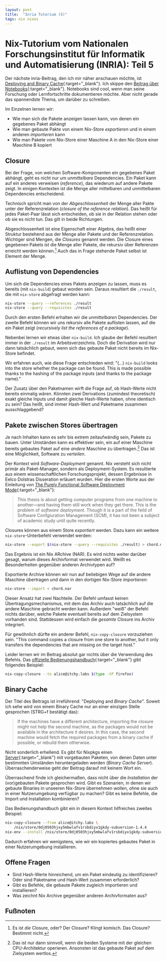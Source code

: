```yaml
---
layout: post
title:  "Inria Tutorium (5)"
tags: nix nixos
---
```


# Nix-Tutorium vom Nationalen Forschungsinstitut für Informatik und Automatisierung (INRIA): Teil 5
Der nächste inria-Beitrag, den ich mir näher anschauen möchte, ist [Deploying and Binary Cache](https://nix-tutorial.gitlabpages.inria.fr/nix-tutorial/experiment-packaging.html){:target="_blank"}. Ich skippe den [Beitrag über Notebooks](https://nix-tutorial.gitlabpages.inria.fr/nix-tutorial/notebook.html){:target="_blank"}. Notebooks sind cool, wenn man seine Forschung oder Lernfortschritte dokumentieren möchte. Aber nicht gerade das spannendste Thema, um darüber zu schreiben.

Im Einzelnen lernen wir:
- Wie man sich die Pakete anzeigen lassen kann, von denen ein gegebenes Paket abhängt
- Wie man gebaute Pakte von einem Nix-Store *exportieren* und in einem anderen *importieren* kann
- Wie man Pakete vom Nix-Store einer Maschine A in den Nix-Store einer Maschine B kopiert

## Closure
Bei der Frage, von welchen Software-Komponenten ein gegebenes Paket abhängt, geht es nicht nur um *unmittelbare* Dependencies. Ein Paket kann auf ein anderes verweisen (*reference*), das wiederum auf andere Pakete zeigt. In einigen Kontexten ist die Menge aller mittelbaren und unmittelbaren Dependencies entscheidend.

Technisch spricht man von der *Abgeschlossenheit* der Menge aller Pakte unter der Referenzrelation (*closure of the reference relation*). Das heißt für jedes Paket-Paar lässt sich entscheiden, ob sie in der Relation stehen oder ob sie es nicht tun. Das gilt in beide Richtungen.

Abgeschlossenheit ist eine Eigenschaft einer Algebra, das heißt einer Struktur bestehend aus der Menge aller Pakete und der Referenzrelation. Wichtiger sind Mengen, die *Closures* genannt werden. Die Closure eines gegebenen Pakets ist die Menge aller Pakete, die rekursiv über Referenzen erreicht werden können.[^artikel] Auch das in Frage stehende Paket selbst ist Element der Menge.

## Auflistung von Dependencies
Um sich die Dependencies eines Pakets anzeigen zu lassen, muss es bereits (mit `nix-build`) gebaut worden sein. Daraus resultiert die `./result`, die mit `nix-store` abgefragt werden kann:
```bash
nix-store --query --references ./result
nix-store --query --requisites ./result
```
Durch den ersten Befehl erhalten wir die *unmittelbaren* Dependencies. Der zweite Befehl können wir uns rekursiv alle Pakete auflisten lassen, auf die ein Paket zeigt (*recursively list the references of a package*).

Nebenbei lernen wir etwas über `nix-build`. Ich glaube der Befehl resultiert immer in der `./result` im Arbeitsverzeichnis. Doch die Derivation wird nur dann tatsächlich gebaut, wenn sich das gebaute Paket nicht bereits im Nix-Store befindet.

Wir erfahren auch, wie diese Frage entschieden wird: "(...) `nix-build` looks into the store whether the package can be found. This is made possible thanks to the hashing of the package inputs (and thanks to the package name)."

Der Zusatz über den Paketnamen wirft die Frage auf, ob Hash-Werte nicht bereits einmalig wären. Könnten zwei Derivations (zumindest theoretisch) exakt gleiche Inputs und damit gleiche Hash-Werte haben, ohne identisch zu sein? Das heißt, sind immer Hash-Wert und Paketname zusammen ausschlaggebend?

## Pakete zwischen Stores übertragen
Je nach Inhalten kann es sehr bis extrem zeitaufwändig sein, Pakete zu bauen. Unter Umständen kann es effektiver sein, ein auf einer Maschine bereits gebautes Paket auf eine *andere* Maschine zu übertragen.[^architektur] Das ist eine Möglichkeit, Software zu *verteilen*.

Der Kontext wird *Software-Deployment* genannt. Nix versteht sich nicht primär als Paket-Manager, sondern als Deployment-System. Es resultierte aus einem wissenschaftlichen Forschungsprojekt, dessen Ergebnisse in Eelco Dolstras Disseration erläuert wurden. Hier die ersten Worte aus der Einleitung von [The Purely Functional Software Deployment Mode](https://edolstra.github.io/pubs/phd-thesis.pdf){:target="_blank"}:
> This thesis is about getting computer programs from one machine to another—and having them still work when they get there. This is the problem of *software deployment*. Though it is a part of the feild of Software Confgiuration Management (SCM), it has not been a subject of academic study until quite recently.

Closures können aus einem Store *exportiert* werden. Dazu kann ein weitere `nix-store`-Unterbefehl verwendet werden:
```bash
nix-store --export $(nix-store --query --requisites ./result) > chord.nar
```
Das Ergebnis ist ein Nix ARchive (NAR). Es wird nichts weiter darüber gesagt, warum dieses Archivformat verwendet wird. Weißt es Besonderheiten gegenüber anderen Archivtypen auf?

Exportierte Archive können wir nun auf beliebigen Wege auf die andere Maschine übertragen und dann in den dortigen Nix-Store *importieren*:
```bash
nix-store --import < chord.nar
```

Dieser Ansatz hat zwei Nachteile. Der Befehl umfasst keinen Übertragungsmechanismus, mit dem das Archiv auch tatsächlich auf die andere Maschine gebracht werden kann. Außerdem "weiß" der Befehl nichts darüber, welche Pakete eventuell bereits auf dem Zielsystem vorhanden sind. Stattdessen wird einfach die *gesamte* Closure ins Archiv integriert. 

Für gewöhnlich dürfte ein anderer Befehl, `nix-copy-closure` vorzuziehen sein. "This command copies a closure from one store to another, but it only transfers the dependencies that are missing on the target host."

Leider lernen wir im Beitrag absolut gar nichts über die Verwendung des Befehls. Das [offizielle Bedienungshandbuch](https://nixos.org/manual/nix/unstable/command-ref/nix-copy-closure.html){:target="_blank"} gibt folgendes Beispiel:
```bash
nix-copy-closure --to alice@itchy.labs $(type -tP firefox)
```

## Binary Cache
Der Titel des Beitrags ist irreführend: "Deploying and *Binary Cache*". Soweit ich sehe wird von einem Binary Cache nur an einer einzigen Stelle gesprochen (STRG+f bestätigt das):
> If the machines have a different architecture, importing the closure might not help the second machine, as the packages would not be available in the architecture it desires. In this case, the second machine would fetch the required packages from a binary cache if possible, or rebuild them otherwise.

Nicht sonderlich erhellend. Es gibt für Nixpkgs einen [Server](https://cache.nixos.org/){:target="_blank"} mit vorgebauten Paketen, von denen Daten unter bestimmten Umständen heruntergeladen werden (*Binary Cache Server*). Überraschenderweise geht der Beitrag darauf mit keinem Wort ein.

Überraschend finde ich gleichermaßen, dass nicht über die *Installation* der (vor)gebauten Pakete gesprochen wird. Gibt es Szenarien, in denen wir gebaute Binaries in unseeren Nix-Store übernehmen wollen, ohne sie auch in einer Nutzerumgebung verfügbar zu machen? Gibt es keine Befehle, die Import und Installation kombinieren?

Das Bedienungshandbuch gibt ein in diesem Kontext hilfreiches zweites Beispiel:
```bash
nix-copy-closure --from alice@itchy.labs \
    /nix/store/0dj0503hjxy5mbwlafv1rsbdiyx1gkdy-subversion-1.4.4
nix-env --install /nix/store/0dj0503hjxy5mbwlafv1rsbdiyx1gkdy-subversion-1.4.4
```
Dadurch erfahren wir wenigstens, wie wir ein kopiertes gebautes Paket in einer Nutzerumgebung installieren.

## Offene Fragen
- Sind Hash-Werte hinreichend, um ein Paket eindeutig zu identifizieren? Oder sind Paketname und Hash-Wert zusammen erforderlich?
- Gibt es Befehle, die gebaute Pakete zugleich importieren und installieren?
- Was zeichnt Nix Archive gegenüber anderen Archivformaten aus?

## Fußnoten
[^architektur]: Das ist nur dann sinnvoll, wenn die beiden Systeme mit der gleichen CPU-Architektur operieren. Ansonsten ist das gebaute Paket auf dem Zielsystem wertlos.
[^artikel]: Es ist *die* Closure, oder? Der Closure? Klingt komisch. Das Closure? Bestimmt nicht.
